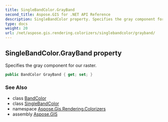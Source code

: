 ```yaml
---
title: SingleBandColor.GrayBand
second_title: Aspose.GIS for .NET API Reference
description: SingleBandColor property. Specifies the gray component for our raster
type: docs
weight: 20
url: /net/aspose.gis.rendering.colorizers/singlebandcolor/grayband/
---
```

## SingleBandColor.GrayBand property

Specifies the gray component for our raster.

```csharp
public BandColor GrayBand { get; set; }
```

### See Also

* class [BandColor](../../bandcolor/)
* class [SingleBandColor](../)
* namespace [Aspose.Gis.Rendering.Colorizers](../../singlebandcolor/)
* assembly [Aspose.GIS](../../../)


